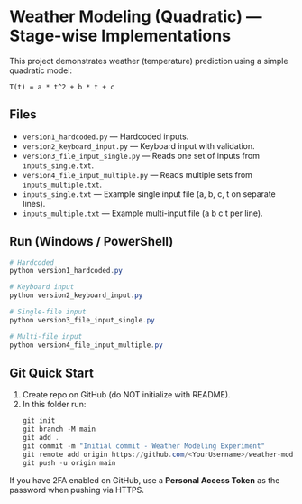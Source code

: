 # Weather Modeling (Quadratic) — Stage-wise Implementations

This project demonstrates weather (temperature) prediction using a simple quadratic model:

	T(t) = a * t^2 + b * t + c

## Files
- `version1_hardcoded.py` — Hardcoded inputs.
- `version2_keyboard_input.py` — Keyboard input with validation.
- `version3_file_input_single.py` — Reads one set of inputs from `inputs_single.txt`.
- `version4_file_input_multiple.py` — Reads multiple sets from `inputs_multiple.txt`.
- `inputs_single.txt` — Example single input file (a, b, c, t on separate lines).
- `inputs_multiple.txt` — Example multi-input file (a b c t per line).

## Run (Windows / PowerShell)
```powershell
# Hardcoded
python version1_hardcoded.py

# Keyboard input
python version2_keyboard_input.py

# Single-file input
python version3_file_input_single.py

# Multi-file input
python version4_file_input_multiple.py
```

## Git Quick Start
1. Create repo on GitHub (do NOT initialize with README).
2. In this folder run:
   ```powershell
   git init
   git branch -M main
   git add .
   git commit -m "Initial commit - Weather Modeling Experiment"
   git remote add origin https://github.com/<YourUsername>/weather-model-quadratic.git
   git push -u origin main
   ```

If you have 2FA enabled on GitHub, use a **Personal Access Token** as the password when pushing via HTTPS.
